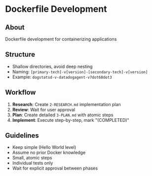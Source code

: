 # Dockerfile Development

## About
Dockerfile development for containerizing applications

## Structure
- Shallow directories, avoid deep nesting
- Naming: `[primary-tech]-v[version]-[secondary-tech]-v[version]`
- Example: `dogstatsd-v-datadogagent-v7dot68dot3`

## Workflow
1. **Research**: Create `2-RESEARCH.md` implementation plan
2. **Review**: Wait for user approval
3. **Plan**: Create detailed `3-PLAN.md` with atomic steps
4. **Implement**: Execute step-by-step, mark "(COMPLETED)"

## Guidelines
- Keep simple (Hello World level)
- Assume no prior Docker knowledge
- Small, atomic steps
- Individual tests only
- Wait for explicit approval between phases